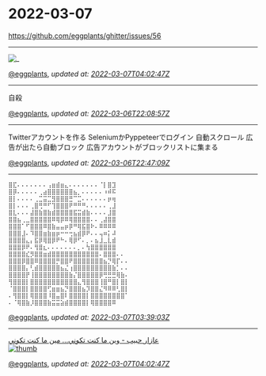 # 2022-03-07

<https://github.com/eggplants/ghitter/issues/56>

---

![_](https://github.githubassets.com/images/mona-loading-default.gif)

[@eggplants](https://github.com/eggplants), *updated at: [2022-03-07T04:02:47Z](https://github.com/eggplants/ghitter/issues/56#issue-1160636209)*

---

自殺

[@eggplants](https://github.com/eggplants), *updated at: [2022-03-06T22:08:57Z](https://github.com/eggplants/ghitter/issues/56#issuecomment-1060048572)*

---

Twitterアカウントを作る
SeleniumかPyppeteerでログイン
自動スクロール
広告が出たら自動ブロック
広告アカウントがブロックリストに集まる

[@eggplants](https://github.com/eggplants), *updated at: [2022-03-06T22:47:09Z](https://github.com/eggplants/ghitter/issues/56#issuecomment-1060054308)*

---

```
⣿⣏⠄⠄⠄⠄⠄⠄⠄⢠⣶⣾⣶⣄⠄⠄⠄⠄⠄⠄⠄⠈⡇⣿⣹
⣿⡿⠄⠄⠄⠄⠄⢀⣴⣿⣿⣿⣿⣿⣿⣦⡀⠄⠄⠄⠄⠄⠰⠾⠯
⣿⡇⠄⠄⠄⠄⢀⣉⣭⣉⣻⣿⣿⣿⣛⠉⣉⠄⠄⠄⠄⠄⠄⡶⢶
⣿⡇⠄⠄⠄⢀⣿⢛⠛⠋⢹⣿⣿⣿⠟⠛⠛⠛⠄⠄⠄⠄⠄⢀⣸
⣿⣇⠄⠄⠄⣼⣿⣷⣿⣷⣾⣿⣿⣿⣿⣯⣭⣾⣷⠄⠄⠄⠄⣸⣿
⣿⣿⣦⢀⣀⣿⣿⣿⣿⣿⠿⢿⡿⠿⢿⣿⣿⣿⣿⠄⠄⢀⣼⣿⣿
⣿⣿⣿⠁⠋⣿⣿⣿⠿⣿⣷⣤⣤⡶⡿⠛⢿⣯⣿⠗⠄⠿⠿⠿⠿
⣿⣿⣿⣸⠄⠹⣿⣿⣶⣷⣶⡶⠒⠒⢒⣦⣾⡿⠟⠄⠄⢤⠶⡅⠼
⣿⣿⣿⣿⣄⡄⣯⡿⢿⣿⡿⠟⠓⠄⢿⡿⠋⠄⡀⠄⣦⣸⣀⣇⣾
⣿⣿⣿⡿⠟⠄⢻⣿⣆⠄⠄⠄⠄⠄⠄⠄⡀⠄⢳⣿⣿⣿⣿⣿⣿
⣿⣿⣿⣿⣎⡻⣿⣿⣶⣾⣿⣿⣿⣿⣿⣿⣿⣿⣿⣿⣿⠄⣿⣿⣿⠄⠄
⣿⣿⣿⡿⣿⣿⠿⣿⣿⣿⣿⡛⣿⣿⠟⣿⣿⣿⣿⣿⣿⣿⣦⡙⢿⡏⠄⠄
⣿⣿⣿⣿⡄⢃⣾⣿⣿⣿⣿⣿⣦⣌⢰⣿⣿⣿⣿⣿⣿⣿⣿⣿⣷⡁⠄⠄
⣿⣿⣿⣿⡟⢸⣿⣿⣿⣿⣿⣿⣿⣿⣷⡌⣿⣿⣿⣿⣿⡿⢛⣛⣛⢿⣷⠄
⢻⣿⣿⣿⡇⣿⣿⣿⣿⣿⣿⣿⣿⣿⣿⣿⣄⢻⣿⣿⣿⢸⣿⠛⣿⡇⣿⡇
⠈⣿⣿⣿⡇⣿⣿⣿⣿⢋⣶⣶⣦⡙⣿⣿⣿⣦⡹⣿⣿⣌⠻⠿⠿⢃⣿⡇
⠄⢻⣿⣿⡇⢿⣿⣿⣿⠸⣿⣤⣿⠇⣿⣿⣿⣿⡇⣿⣿⣿⣿⣿⣿⣿⣿⠁
⠄⠈⢿⣿⣷⡸⣿⣿⣿⣷⣭⣭⣵⣾⣿⣿⣿⣿⡇⢿⣿⣿⣿⣿⠿
```

[@eggplants](https://github.com/eggplants), *updated at: [2022-03-07T03:39:03Z](https://github.com/eggplants/ghitter/issues/56#issuecomment-1060157714)*

---

[عازار حبيب - وين ما كنت تكوني... مين ما كنت تكوني<br>![thumb](https://img.youtube.com/vi/TOARztVhU88/0.jpg)](http://youtu.be/TOARztVhU88)

[@eggplants](https://github.com/eggplants), *updated at: [2022-03-07T04:02:47Z](https://github.com/eggplants/ghitter/issues/56#issuecomment-1060165236)*
